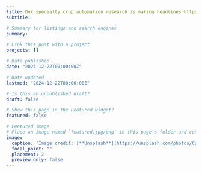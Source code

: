 ```yaml
---
title: Our specialty crop automation research is making headlines https://www.canr.msu.edu/news/msu-ag-engineer-designing-innovative-technologies-to-support-specialty-crop-production and https://www.michiganfarmnews.com/msu-ag-engineer-designing-innovative-technologies-to-support-specialty-crop-production
subtitle: 

# Summary for listings and search engines
summary:

# Link this post with a project
projects: []

# Date published
date: "2024-12-22T00:00:00Z"

# Date updated
lastmod: "2024-12-22T00:00:00Z"

# Is this an unpublished draft?
draft: false

# Show this page in the Featured widget?
featured: false

# Featured image
# Place an image named `featured.jpg/png` in this page's folder and customize its options here.
image:
  caption: 'Image credit: [**Unsplash**](https://unsplash.com/photos/CpkOjOcXdUY)'
  focal_point: ""
  placement: 2
  preview_only: false
---
```

